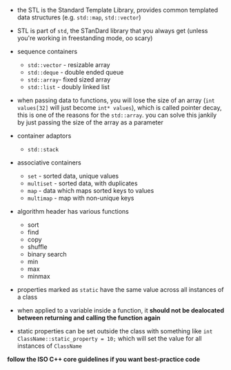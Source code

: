 - the STL is the Standard Template Library, provides common templated data structures (e.g. `std::map`, `std::vector`)
- STL is part of `std`, the STanDard library that you always get (unless you're working in freestanding mode, oo scary) 
- sequence containers
	- `std::vector` - resizable array
	- `std::deque` - double ended queue
	- `std::array`- fixed sized array
	- `std::list` - doubly linked list
- when passing data to functions, you will lose the size of an array (`int values[32]` will just become `int* values`), which is called pointer decay, this is one of the reasons for the `std::array`. you can solve this jankily by just passing the size of the array as a parameter
- container adaptors
	- `std::stack`
- associative containers
	- `set` - sorted data, unique values
	- `multiset` - sorted data, with duplicates
	- `map` - data which maps sorted keys to values
	- `multimap` - map with non-unique keys
- algorithm header has various functions
	- sort
	- find
	- copy
	- shuffle
	- binary search
	- min
	- max
	- minmax

- properties marked as `static` have the same value across all instances of a class
- when applied to a variable inside a function, it **should not be dealocated between returning and calling the function again**
- static properties can be set outside the class with something like `int ClassName::static_property = 10;` which will set the value for all instances of `ClassName`


**follow the ISO C++ core guidelines if you want best-practice code**